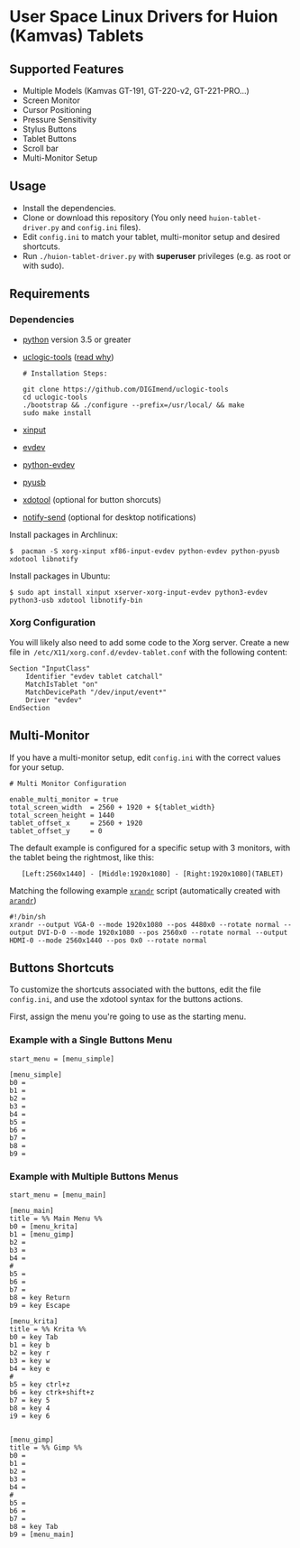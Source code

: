 # User Space Linux Drivers for Huion (Kamvas) Tablets

## Supported Features

 * Multiple Models (Kamvas GT-191, GT-220-v2, GT-221-PRO…)
 * Screen Monitor
 * Cursor Positioning
 * Pressure Sensitivity
 * Stylus Buttons
 * Tablet Buttons 
 * Scroll bar
 * Multi-Monitor Setup


## Usage

 * Install the dependencies.
 * Clone or download this repository (You only need `huion-tablet-driver.py` and `config.ini` files).
 * Edit `config.ini` to match your tablet, multi-monitor setup and desired shortcuts.
 * Run `./huion-tablet-driver.py` with **superuser** privileges (e.g. as root or with sudo).


## Requirements

### Dependencies

 * [python](https://www.python.org/) version 3.5 or greater
 * [uclogic-tools](https://github.com/DIGImend/uclogic-tools) ([read why](https://github.com/benthor/HuionKamvasGT191LinuxDriver/issues/1#issuecomment-351207116))

    ```
    # Installation Steps:

    git clone https://github.com/DIGImend/uclogic-tools
    cd uclogic-tools
    ./bootstrap && ./configure --prefix=/usr/local/ && make
    sudo make install
    ```

 * [xinput](https://wiki.archlinux.org/index.php/Xinput)
 * [evdev](https://wiki.gentoo.org/wiki/Evdev)
 * [python-evdev](https://github.com/gvalkov/python-evdev)
 * [pyusb](https://walac.github.io/pyusb/)
 * [xdotool](http://www.semicomplete.com/projects/xdotool/) (optional for button shorcuts)
 * [notify-send](https://wiki.archlinux.org/index.php/Desktop_notifications) (optional for desktop notifications)


Install packages in Archlinux:

```
$  pacman -S xorg-xinput xf86-input-evdev python-evdev python-pyusb xdotool libnotify
```

Install packages in Ubuntu:
```
$ sudo apt install xinput xserver-xorg-input-evdev python3-evdev python3-usb xdotool libnotify-bin
```


### Xorg Configuration

You will likely also need to add some code to the Xorg server. Create a new file in` /etc/X11/xorg.conf.d/evdev-tablet.conf` with the following content:

```
Section "InputClass"
	Identifier "evdev tablet catchall"
	MatchIsTablet "on"
	MatchDevicePath "/dev/input/event*"
	Driver "evdev"
EndSection
```

## Multi-Monitor

If you have a multi-monitor setup, edit `config.ini` with the correct values for your setup.

```
# Multi Monitor Configuration

enable_multi_monitor = true
total_screen_width  = 2560 + 1920 + ${tablet_width}
total_screen_height = 1440
tablet_offset_x     = 2560 + 1920
tablet_offset_y     = 0
```

The default example is configured for a specific setup with 3 monitors, with the tablet being the rightmost, like this:
```
   [Left:2560x1440] - [Middle:1920x1080] - [Right:1920x1080](TABLET)
```

Matching the following example [`xrandr`](https://wiki.archlinux.org/index.php/xrandr) script (automatically created with [`arandr`](https://christian.amsuess.com/tools/arandr/))

```
#!/bin/sh
xrandr --output VGA-0 --mode 1920x1080 --pos 4480x0 --rotate normal --output DVI-D-0 --mode 1920x1080 --pos 2560x0 --rotate normal --output HDMI-0 --mode 2560x1440 --pos 0x0 --rotate normal
```

## Buttons Shortcuts

To customize the shortcuts associated with the buttons, edit the file `config.ini`, and use the xdotool syntax for the buttons actions.

First, assign the menu you're going to use as the starting menu.


### Example with a Single Buttons Menu

```
start_menu = [menu_simple]

[menu_simple]
b0 =
b1 =
b2 =
b3 =
b4 =
b5 =
b6 =
b7 =
b8 =
b9 =
```

### Example with Multiple Buttons Menus

```
start_menu = [menu_main]

[menu_main]
title = %% Main Menu %%
b0 = [menu_krita]
b1 = [menu_gimp]
b2 =
b3 =
b4 =
#
b5 =
b6 =
b7 =
b8 = key Return
b9 = key Escape

[menu_krita]
title = %% Krita %%
b0 = key Tab
b1 = key b
b2 = key r
b3 = key w
b4 = key e
#
b5 = key ctrl+z
b6 = key ctrk+shift+z
b7 = key 5
b8 = key 4
i9 = key 6


[menu_gimp]
title = %% Gimp %%
b0 =
b1 =
b2 =
b3 =
b4 =
#
b5 =
b6 =
b7 =
b8 = key Tab
b9 = [menu_main]
```


